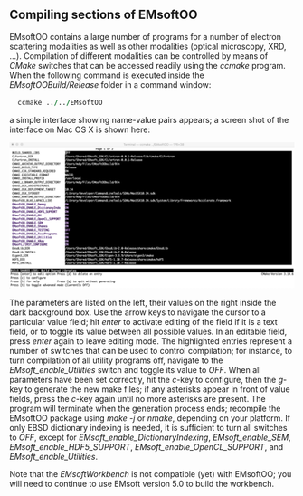 ## Compiling sections of EMsoftOO

EMsoftOO contains a large number of programs for a number of electron scattering modalities as well as other modalities (optical microscopy, XRD, ...). Compilation of different modalities can be controlled by means of *CMake* switches that can be accessed readily using the *ccmake* program. When the following command is executed inside the *EMsoftOOBuild/Release* folder in a command window:

```fortran
  ccmake ../../EMsoftOO
```
a simple interface showing name-value pairs appears; a screen shot of the interface on Mac OS X is shown here: 

![Screen shot of ccmake, showing the EMsoft configuration switches](resources/ccmake-screenshot.jpeg)

The parameters are listed on the left, their values on the right inside the dark background box. Use the arrow keys to navigate the cursor to a particular value field; hit *enter* to activate editing of the field if it is a text field, or to toggle its value between all possible values. In an editable field, press *enter* again to leave editing mode.  The highlighted entries represent a number of switches that can be used to control compilation; for instance, to turn compilation of all utility programs off, navigate to the *EMsoft\_enable\_Utilities* switch and toggle its value to *OFF*.  When all parameters have been set correctly, hit the *c*-key to configure, then the *g*-key to generate the new make files; if any asterisks appear in front of value fields, press the *c*-key again until no more asterisks are present. The program will terminate when the generation process ends; recompile the EMsoftOO package using *make -j* or *nmake*, depending on your platform. If only EBSD dictionary indexing is needed, it is sufficient to turn all switches to *OFF*, except for *EMsoft\_enable\_DictionaryIndexing*, *EMsoft\_enable\_SEM*, *EMsoft\_enable\_HDF5\_SUPPORT*, *EMsoft\_enable\_OpenCL\_SUPPORT*, and *EMsoft\_enable\_Utilities*.

Note that the *EMsoftWorkbench* is not compatible (yet) with EMsoftOO; you will need to continue to use EMsoft version 5.0 to build the workbench.
